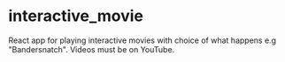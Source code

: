 # interactive_movie
React app for playing interactive movies with choice of what happens e.g "Bandersnatch". Videos must be on YouTube.
